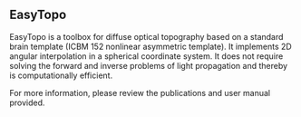 ## EasyTopo
EasyTopo is a toolbox for diffuse optical topography based on a standard brain template (ICBM 
152 nonlinear asymmetric template). It implements 2D angular interpolation in a spherical 
coordinate system. It does not require solving the forward and inverse problems of light 
propagation and thereby is computationally efficient.

For more information, please review the publications and user manual provided. 

